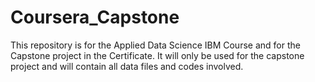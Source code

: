 # Coursera_Capstone
This repository is for the Applied Data Science IBM Course and for the Capstone project in the Certificate. It will only be used for the capstone project and will contain all data files and codes involved.
